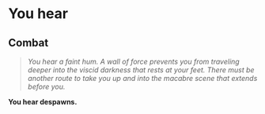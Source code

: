 # You hear







## Combat

>*You hear a faint hum.  A wall of force prevents you from traveling deeper into the viscid darkness that rests at your feet.  There must be another route to take you up and into the macabre scene that extends before you.*

**You hear despawns.**